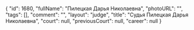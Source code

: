 {
    "id": 1680,
    "fullName": "Пилецкая Дарья Николаевна",
    "photoURL": "",
    "tags": [],
    "comment": "",
    "layout": "judge",
    "title": "Судья Пилецкая Дарья Николаевна",
    "court": null,
    "previousCourt": null,
    "career": null
}